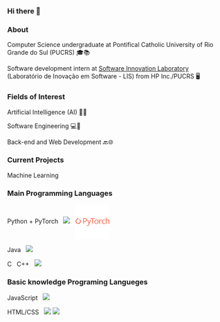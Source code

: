### Hi there 👋



### About 


Computer Science undergraduate at Pontifical Catholic University of Rio Grande do Sul (PUCRS) 🎓📚

Software development intern at [Software Innovation Laboratory](https://github.com/lispucrs) (Laboratório de Inovação em Software - LIS) from HP Inc./PUCRS 🖥️   

### Fields of Interest 

Artificial Intelligence (AI) 🤖🧠

Software Engineering 💻🔧

Back-end and Web Development 🔙🌐

### Current Projects
Machine Learning


### Main Programming Languages 
Python + PyTorch  &nbsp; <img src="https://github.com/ViniTurani/ViniTurani/assets/107414584/4a1d804a-a4c7-42cf-8ce2-09ab6892f016" height=20> &nbsp; <img align="center" alt="Logo-HTML" width="80" src="https://raw.githubusercontent.com/devicons/devicon/master/icons/pytorch/pytorch-plain-wordmark.svg">

Java  &nbsp;   <img src="https://github.com/ViniTurani/ViniTurani/assets/107414584/489bf450-fb2c-41d2-8690-a710ba78b544" height=25>

C &nbsp;  C++  &nbsp;   <img src="https://github.com/ViniTurani/ViniTurani/assets/107414584/c96e6285-dbac-4525-bf46-7345470b37a3" height=23>

### Basic knowledge Programing Langueges

JavaScript  &nbsp; <img src="https://github.com/ViniTurani/ViniTurani/assets/107414584/33384cd3-e601-4aa1-9ee7-302de043a0e3" height=25>

HTML/CSS  &nbsp;   <img src="https://github.com/ViniTurani/ViniTurani/assets/107414584/f417b157-1c00-44e5-9e82-5f965d8b1edd" height=25>   <img src="https://github.com/ViniTurani/ViniTurani/assets/107414584/eda19bb0-8837-46a0-aeb8-4abfbf2d95c2" height=23>

<!-- [![Top Langs](https://github-readme-stats.vercel.app/api/top-langs/?username=ViniTurani&layout=donut-vertical&theme=dark)](https://github.com/anuraghazra/github-readme-stats)
![Vinicius GitHub stats](https://github-readme-stats.vercel.app/api?username=ViniTurani&show_icons=true&theme=dark)  

-->

